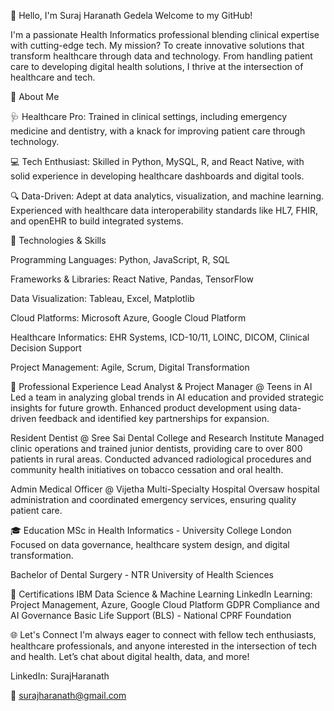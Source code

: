 👋 Hello, I'm Suraj Haranath Gedela
Welcome to my GitHub!

I'm a passionate Health Informatics professional blending clinical expertise with cutting-edge tech. My mission? To create innovative solutions that transform healthcare through data and technology. From handling patient care to developing digital health solutions, I thrive at the intersection of healthcare and tech.

🚀 About Me

🩺 Healthcare Pro: Trained in clinical settings, including emergency medicine and dentistry, with a knack for improving patient care through technology.

💻 Tech Enthusiast: Skilled in Python, MySQL, R, and React Native, with solid experience in developing healthcare dashboards and digital tools.

🔍 Data-Driven: Adept at data analytics, visualization, and machine learning. Experienced with healthcare data interoperability standards like HL7, FHIR, and openEHR to build integrated systems.

🔧 Technologies & Skills

Programming Languages: Python, JavaScript, R, SQL

Frameworks & Libraries: React Native, Pandas, TensorFlow

Data Visualization: Tableau, Excel, Matplotlib

Cloud Platforms: Microsoft Azure, Google Cloud Platform

Healthcare Informatics: EHR Systems, ICD-10/11, LOINC, DICOM, Clinical Decision Support

Project Management: Agile, Scrum, Digital Transformation


💼 Professional Experience
Lead Analyst & Project Manager @ Teens in AI
Led a team in analyzing global trends in AI education and provided strategic insights for future growth.
Enhanced product development using data-driven feedback and identified key partnerships for expansion.

Resident Dentist @ Sree Sai Dental College and Research Institute
Managed clinic operations and trained junior dentists, providing care to over 800 patients in rural areas.
Conducted advanced radiological procedures and community health initiatives on tobacco cessation and oral health.

Admin Medical Officer @ Vijetha Multi-Specialty Hospital
Oversaw hospital administration and coordinated emergency services, ensuring quality patient care.


🎓 Education
MSc in Health Informatics - University College London
Focused on data governance, healthcare system design, and digital transformation.

Bachelor of Dental Surgery - NTR University of Health Sciences


📜 Certifications
IBM Data Science & Machine Learning
LinkedIn Learning: Project Management, Azure, Google Cloud Platform
GDPR Compliance and AI Governance
Basic Life Support (BLS) - National CPRF Foundation

🌐 Let's Connect
I'm always eager to connect with fellow tech enthusiasts, healthcare professionals, and anyone interested in the intersection of tech and health. Let’s chat about digital health, data, and more!

LinkedIn: SurajHaranath

📧 surajharanath@gmail.com
